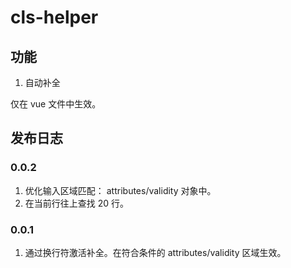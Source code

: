 # cls-helper

## 功能

1. 自动补全

仅在 vue 文件中生效。

## 发布日志

### 0.0.2

1. 优化输入区域匹配： attributes/validity 对象中。
2. 在当前行往上查找 20 行。

### 0.0.1

1. 通过换行符激活补全。在符合条件的 attributes/validity 区域生效。
